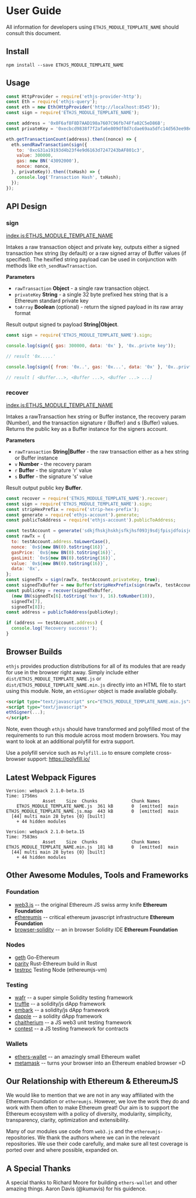 # User Guide

All information for developers using `ETHJS_MODULE_TEMPLATE_NAME` should consult this document.

## Install

```
npm install --save ETHJS_MODULE_TEMPLATE_NAME
```

## Usage

```js
const HttpProvider = require('ethjs-provider-http');
const Eth = require('ethjs-query');
const eth = new Eth(HttpProvider('http://localhost:8545'));
const sign = require('ETHJS_MODULE_TEMPLATE_NAME');

const address = '0x0F6af8F8D7AAD198a7607C96fb74Ffa02C5eD86B';
const privateKey = '0xecbcd9838f7f2afa6e809df8d7cdae69aa5dfc14d563ee98e97effd3f6a652f2';

eth.getTransactionCount(address).then((nonce) => {
  eth.sendRawTransaction(sign({
    to: '0xcG31a19193d4b23f4e9d6163d7247243bAF801c3',
    value: 300000,
    gas: new BN('43092000'),
    nonce: nonce,
  }, privateKey)).then((txHash) => {
    console.log('Transaction Hash', txHash);
  });
});
```

## API Design

### sign

[index.js:ETHJS_MODULE_TEMPLATE_NAME](../../../blob/master/src/index.js "Source code on GitHub")

Intakes a raw transaction object and private key, outputs either a signed transaction hex string (by default) or a raw signed array of Buffer values (if specified). The hexified string payload can be used in conjunction with methods like `eth_sendRawTransaction`.

**Parameters**

- `rawTransaction` **Object** - a single raw transaction object.
- `privateKey` **String** - a single 32 byte prefixed hex string that is a Ethereum standard private key
- `toArray` **Boolean** (optional) - return the signed payload in its raw array format

Result output signed tx payload **String|Object**.

```js
const sign = require('ETHJS_MODULE_TEMPLATE_NAME').sign;

console.log(sign({ gas: 300000, data: '0x' }, '0x..privte key'));

// result '0x.....'

console.log(sign({ from: '0x..', gas: '0x...', data: '0x' }, '0x..privte key', true));

// result [ <Buffer...>, <Buffer ...>, <Buffer ...> ...]
```

### recover

[index.js:ETHJS_MODULE_TEMPLATE_NAME](../../../blob/master/src/index.js "Source code on GitHub")

Intakes a rawTransaction hex string or Buffer instance, the recovery param (Number), and the transaction signature r (Buffer) and s (Buffer) values. Returns the public key as a Buffer instance for the signers account.

**Parameters**

- `rawTransaction` **String|Buffer** - the raw transaction either as a hex string or Buffer instance
- `v` **Number** - the recovery param
- `r` **Buffer** - the signature 'r' value
- `s` **Buffer** - the signature 's' value

Result output public key **Buffer**.

```js
const recover = require('ETHJS_MODULE_TEMPLATE_NAME').recover;
const sign = require('ETHJS_MODULE_TEMPLATE_NAME').sign;
const stripHexPrefix = require('strip-hex-prefix');
const generate = require('ethjs-account').generate;
const publicToAddress = require('ethjs-account').publicToAddress;

const testAccount = generate('sdkjfhskjhskhjsfkjhsf093j9sdjfpisjdfoisjdfisdfsfkjhsfkjhskjfhkshdf');
const rawTx = {
  to: testAccount.address.toLowerCase(),
  nonce: `0x${new BN(0).toString(16)}`,
  gasPrice: `0x${new BN(0).toString(16)}`,
  gasLimit: `0x${new BN(0).toString(16)}`,
  value: `0x${new BN(0).toString(16)}`,
  data: '0x',
};
const signedTx = sign(rawTx, testAccount.privateKey, true);
const signedTxBuffer = new Buffer(stripHexPrefix(sign(rawTx, testAccount.privateKey)), 'hex');
const publicKey = recover(signedTxBuffer,
  (new BN(signedTx[6].toString('hex'), 16).toNumber(10)),
  signedTx[7],
  signedTx[8]);
const address = publicToAddress(publicKey);

if (address == testAccount.address) {
  console.log('Recovery success!');
}
```

## Browser Builds

`ethjs` provides production distributions for all of its modules that are ready for use in the browser right away. Simply include either `dist/ETHJS_MODULE_TEMPLATE_NAME.js` or `dist/ETHJS_MODULE_TEMPLATE_NAME.min.js` directly into an HTML file to start using this module. Note, an `ethSigner` object is made available globally.

```html
<script type="text/javascript" src="ETHJS_MODULE_TEMPLATE_NAME.min.js"></script>
<script type="text/javascript">
ethSigner(...);
</script>
```

Note, even though `ethjs` should have transformed and polyfilled most of the requirements to run this module across most modern browsers. You may want to look at an additional polyfill for extra support.

Use a polyfill service such as `Polyfill.io` to ensure complete cross-browser support:
https://polyfill.io/

## Latest Webpack Figures

```
Version: webpack 2.1.0-beta.15
Time: 1756ms
              Asset    Size  Chunks             Chunk Names
    ETHJS_MODULE_TEMPLATE_NAME.js  361 kB       0  [emitted]  main
ETHJS_MODULE_TEMPLATE_NAME.js.map  443 kB       0  [emitted]  main
  [44] multi main 28 bytes {0} [built]
    + 44 hidden modules
                
Version: webpack 2.1.0-beta.15
Time: 7583ms
              Asset    Size  Chunks             Chunk Names
ETHJS_MODULE_TEMPLATE_NAME.min.js  181 kB       0  [emitted]  main
  [44] multi main 28 bytes {0} [built]
    + 44 hidden modules
```

## Other Awesome Modules, Tools and Frameworks

### Foundation
 - [web3.js](https://github.com/ethereum/web3.js) -- the original Ethereum JS swiss army knife **Ethereum Foundation**
 - [ethereumjs](https://github.com/ethereumjs) -- critical ethereum javascript infrastructure **Ethereum Foundation**
 - [browser-solidity](https://ethereum.github.io/browser-solidity) -- an in browser Solidity IDE **Ethereum Foundation**

### Nodes
  - [geth](https://github.com/ethereum/go-ethereum) Go-Ethereum
  - [parity](https://github.com/ethcore/parity) Rust-Ethereum build in Rust
  - [testrpc](https://github.com/ethereumjs/testrpc) Testing Node (ethereumjs-vm)

### Testing
 - [wafr](https://github.com/silentcicero/wafr) -- a super simple Solidity testing framework
 - [truffle](https://github.com/ConsenSys/truffle) -- a solidity/js dApp framework
 - [embark](https://github.com/iurimatias/embark-framework) -- a solidity/js dApp framework
 - [dapple](https://github.com/nexusdev/dapple) -- a solidity dApp framework
 - [chaitherium](https://github.com/SafeMarket/chaithereum) -- a JS web3 unit testing framework
 - [contest](https://github.com/DigixGlobal/contest) -- a JS testing framework for contracts

### Wallets
 - [ethers-wallet](https://github.com/ethers-io/ethers-wallet) -- an amazingly small Ethereum wallet
 - [metamask](https://metamask.io/) -- turns your browser into an Ethereum enabled browser =D

## Our Relationship with Ethereum & EthereumJS

 We would like to mention that we are not in any way affiliated with the Ethereum Foundation or `ethereumjs`. However, we love the work they do and work with them often to make Ethereum great! Our aim is to support the Ethereum ecosystem with a policy of diversity, modularity, simplicity, transparency, clarity, optimization and extensibility.

 Many of our modules use code from `web3.js` and the `ethereumjs-` repositories. We thank the authors where we can in the relevant repositories. We use their code carefully, and make sure all test coverage is ported over and where possible, expanded on.

## A Special Thanks

A special thanks to Richard Moore for building `ethers-wallet` and other amazing things. Aaron Davis (@kumavis) for his guidence.
